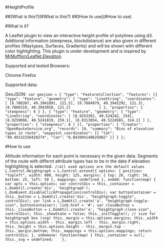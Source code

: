 #HeightProfile

##[What is this?](#What is this?)
##[How to use](#How to use)

#What is it?

A Leaflet plugin to view an interactive height profile of polylines using d3. Addtional information (steepness, blockdistance) are also given in different profiles (Waytypes, Surfaces, Gradients) and will be shown with different color highlighting. This plugin is under development and is inspired by [MrMufflon/Leaflet.Elevation](https://github.com/MrMufflon/Leaflet.Elevation).

Supported and tested Browsers:

Chrome
Firefox

Supported data:

GeoJSON:`
var geojson = {
    "type": "FeatureCollection",
    "features": [{
        "type": "Feature",
        "geometry": {
            "type": "LineString",
            "coordinates": [
                [8.788387, 49.3941891, 121.5],
                [8.7884979, 49.3942292, 121.3],
                [8.7886319, 49.3943058, 121.2]            
            ]
        },
        "properties": {
            "steepness": 6
        }
    }, {
        "type": "Feature",
        "geometry": {
            "type": "LineString",
            "coordinates": [
                [8.9253361, 49.524242, 254],
                [8.9259096, 49.5241819, 259.1],
                [8.9313854, 49.5224565, 314.2]
            ]
        },
        "properties": {
            "steepness": 8
        }
    }],
    "properties": {
        "Creator": "OpenRouteService.org",
        "records": 19,
        "summary": "Bins of elevation types in route",
        "waypoint_coordinates": [{
            "lat": "49.49132258420274",
            "lon": "8.843994140625002"
        }]
    }
};`

#How to use

Altitude information for each point is necessary in the given data. Segments of the route with differnt attribute types has to be in the data if elevation highlighting is selected.`
//all used options are the default values
L.Control.Heightgraph = L.Control.extend({
    options: {
        position: "topleft",
        width: 800,
        height: 125,
        margins: {
            top: 20,
            right: 50,
            bottom: 25,
            left: 50
        },
        mappings: undefined
    },
    onAdd: function(map) {
        var opts = this.options;
        var controlDiv = this._container = L.DomUtil.create('div', 'heightgraph');
        L.DomEvent.disableClickPropagation(controlDiv);
        var buttonContainer = this._button = L.DomUtil.create('div', "heightgraph-toggle", controlDiv);
        var link = L.DomUtil.create('a', "heightgraph-toggle-icon", buttonContainer);
        link.href = '#';
        var closeButton = this._closeButton = L.DomUtil.create('a', "heightgraph-close-icon", controlDiv);
        this._showState = false;
        this._initToggle();
        // size for heightgraph box (svg)
        this._margin = this.options.margins;
        this._width = this.options.width - this._margin.left - this._margin.right;
        this._height = this.options.height - this._margin.top - this._margin.bottom;
        this._mappings = this.options.mappings;
        return controlDiv;
    },
    onRemove: function(map) {
        this._container = null;
        this._svg = undefined;
    },`
